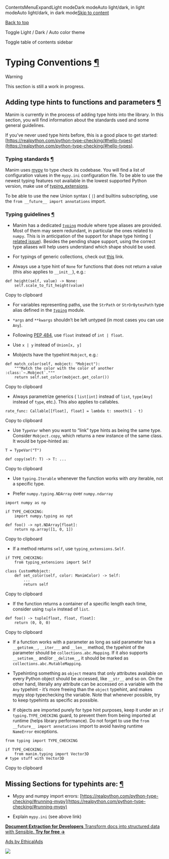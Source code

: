 ContentsMenuExpandLight modeDark modeAuto light/dark, in light modeAuto light/dark, in dark mode[Skip to content](https://docs.manim.community/en/stable/contributing/docs/typings.html#furo-main-content)

[Back to top](https://docs.manim.community/en/stable/contributing/docs/typings.html#)

Toggle Light / Dark / Auto color theme

Toggle table of contents sidebar

# Typing Conventions [¶](https://docs.manim.community/en/stable/contributing/docs/typings.html\#typing-conventions "Link to this heading")

Warning

This section is still a work in progress.

## Adding type hints to functions and parameters [¶](https://docs.manim.community/en/stable/contributing/docs/typings.html\#adding-type-hints-to-functions-and-parameters "Link to this heading")

Manim is currently in the process of adding type hints into the library. In this
section, you will find information about the standards used and some general
guidelines.

If you’ve never used type hints before, this is a good place to get started:
[https://realpython.com/python-type-checking/#hello-types](https://realpython.com/python-type-checking/#hello-types).

### Typing standards [¶](https://docs.manim.community/en/stable/contributing/docs/typings.html\#typing-standards "Link to this heading")

Manim uses [mypy](https://mypy-lang.org/) to type check its codebase. You will find a list of configuration values in the `mypy.ini` configuration file.
To be able to use the newest typing features not available in the lowest
supported Python version, make use of [typing\_extensions](https://pypi.org/project/typing-extensions/).

To be able to use the new Union syntax ( `|`) and builtins subscripting, use
the `from __future__ import annotations` import.

### Typing guidelines [¶](https://docs.manim.community/en/stable/contributing/docs/typings.html\#typing-guidelines "Link to this heading")

- Manim has a dedicated [`typing`](https://docs.manim.community/en/stable/reference/manim.typing.html#module-manim.typing "manim.typing") module where type aliases are provided.
Most of them may seem redundant, in particular the ones related to `numpy`.
This is in anticipation of the support for shape type hinting
( [related issue](https://github.com/numpy/numpy/issues/16544)). Besides the
pending shape support, using the correct type aliases will help users understand
which shape should be used.

- For typings of generic collections, check out [this](https://docs.python.org/3/library/collections.abc.html#collections-abstract-base-classes)
link.

- Always use a type hint of `None` for functions that does not return
a value (this also applies to `__init__`), e.g.:


```
def height(self, value) -> None:
    self.scale_to_fit_height(value)

```

Copy to clipboard

- For variables representing paths, use the `StrPath` or `StrOrBytesPath`
type alias defined in the [`typing`](https://docs.manim.community/en/stable/reference/manim.typing.html#module-manim.typing "manim.typing") module.

- `*args` and `**kwargs` shouldn’t be left untyped (in most cases you can
use `Any`).

- Following [PEP 484](https://peps.python.org/pep-0484/#the-numeric-tower),
use `float` instead of `int | float`.

- Use `x | y` instead of `Union[x, y]`

- Mobjects have the typehint `Mobject`, e.g.:


```
def match_color(self, mobject: "Mobject"):
    """Match the color with the color of another :class:`~.Mobject`."""
    return self.set_color(mobject.get_color())

```

Copy to clipboard

- Always parametrize generics ( `list[int]` instead of `list`,
`type[Any]` instead of `type`, etc.). This also applies to callables.


```
rate_func: Callable[[float], float] = lambda t: smooth(1 - t)

```

Copy to clipboard

- Use `TypeVar` when you want to “link” type hints as being the same type.
Consider `Mobject.copy`, which returns a new instance of the same class.
It would be type-hinted as:


```
T = TypeVar("T")

def copy(self: T) -> T: ...

```

Copy to clipboard

- Use `typing.Iterable` whenever the function works with _any_ iterable, not a specific type.

- Prefer `numpy.typing.NDArray` over `numpy.ndarray`


```
import numpy as np

if TYPE_CHECKING:
    import numpy.typing as npt

def foo() -> npt.NDArray[float]:
    return np.array([1, 0, 1])

```

Copy to clipboard

- If a method returns `self`, use `typing_extensions.Self`.


```
if TYPE_CHECKING:
    from typing_extensions import Self

class CustomMobject:
    def set_color(self, color: ManimColor) -> Self:
        ...
        return self

```

Copy to clipboard

- If the function returns a container of a specific length each time, consider using `tuple` instead of `list`.


```
def foo() -> tuple[float, float, float]:
    return (0, 0, 0)

```

Copy to clipboard

- If a function works with a parameter as long as said parameter has a `__getitem__`, `__iter___` and `__len__` method,
the typehint of the parameter should be `collections.abc.Mapping`. If it also supports `__setitem__` and/or `__delitem__`, it
should be marked as `collections.abc.MutableMapping`.

- Typehinting something as `object` means that only attributes available on every Python object should be accessed,
like `__str__` and so on. On the other hand, literally any attribute can be accessed on a variable with the `Any` typehint -
it’s more freeing than the `object` typehint, and makes mypy stop typechecking the variable. Note that whenever possible,
try to keep typehints as specific as possible.

- If objects are imported purely for type hint purposes, keep it under an `if typing.TYPE_CHECKING` guard, to prevent them from
being imported at runtime (helps library performance). Do not forget to use the `from __future__ import annotations` import to avoid having runtime `NameError` exceptions.


```
from typing import TYPE_CHECKING

if TYPE_CHECKING:
    from manim.typing import Vector3D
# type stuff with Vector3D

```

Copy to clipboard

## Missing Sections for typehints are: [¶](https://docs.manim.community/en/stable/contributing/docs/typings.html\#missing-sections-for-typehints-are "Link to this heading")

- Mypy and numpy import errors: [https://realpython.com/python-type-checking/#running-mypy](https://realpython.com/python-type-checking/#running-mypy)

- Explain `mypy.ini` (see above link)


[**Document Extraction for Developers** Transform docs into structured data with Sensible. **Try for free →**](https://server.ethicalads.io/proxy/click/8517/019600e4-87f1-7e42-9827-6a4e4e5dc94d/)

[Ads by EthicalAds](https://www.ethicalads.io/advertisers/topics/data-science/?ref=ea-text)

![](https://server.ethicalads.io/proxy/view/8517/019600e4-87f1-7e42-9827-6a4e4e5dc94d/)